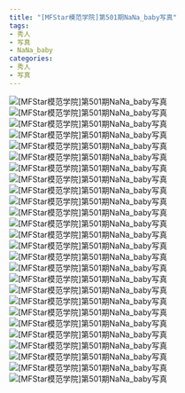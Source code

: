 ```yaml
---
title: "[MFStar模范学院]第501期NaNa_baby写真"
tags: 
- 秀人
- 写真
- NaNa_baby
categories:
- 秀人
- 写真
---
```


![[MFStar模范学院]第501期NaNa_baby写真](https://img.ilovese.xyz/1734709244184.webp)
![[MFStar模范学院]第501期NaNa_baby写真](https://img.ilovese.xyz/1734709245676.webp)
![[MFStar模范学院]第501期NaNa_baby写真](https://img.ilovese.xyz/1734709246955.webp)
![[MFStar模范学院]第501期NaNa_baby写真](https://img.ilovese.xyz/1734709248733.webp)
![[MFStar模范学院]第501期NaNa_baby写真](https://img.ilovese.xyz/1734709250656.webp)
![[MFStar模范学院]第501期NaNa_baby写真](https://img.ilovese.xyz/1734709252581.webp)
![[MFStar模范学院]第501期NaNa_baby写真](https://img.ilovese.xyz/1734709254302.webp)
![[MFStar模范学院]第501期NaNa_baby写真](https://img.ilovese.xyz/1734709256121.webp)
![[MFStar模范学院]第501期NaNa_baby写真](https://img.ilovese.xyz/1734709257422.webp)
![[MFStar模范学院]第501期NaNa_baby写真](https://img.ilovese.xyz/1734709259110.webp)
![[MFStar模范学院]第501期NaNa_baby写真](https://img.ilovese.xyz/1734709260531.webp)
![[MFStar模范学院]第501期NaNa_baby写真](https://img.ilovese.xyz/1734709262507.webp)
![[MFStar模范学院]第501期NaNa_baby写真](https://img.ilovese.xyz/1734709264246.webp)
![[MFStar模范学院]第501期NaNa_baby写真](https://img.ilovese.xyz/1734709266231.webp)
![[MFStar模范学院]第501期NaNa_baby写真](https://img.ilovese.xyz/1734709267674.webp)
![[MFStar模范学院]第501期NaNa_baby写真](https://img.ilovese.xyz/1734709269370.webp)
![[MFStar模范学院]第501期NaNa_baby写真](https://img.ilovese.xyz/1734709271401.webp)
![[MFStar模范学院]第501期NaNa_baby写真](https://img.ilovese.xyz/1734709273347.webp)
![[MFStar模范学院]第501期NaNa_baby写真](https://img.ilovese.xyz/1734709274685.webp)
![[MFStar模范学院]第501期NaNa_baby写真](https://img.ilovese.xyz/1734709276424.webp)
![[MFStar模范学院]第501期NaNa_baby写真](https://img.ilovese.xyz/1734709278066.webp)
![[MFStar模范学院]第501期NaNa_baby写真](https://img.ilovese.xyz/1734709279320.webp)
![[MFStar模范学院]第501期NaNa_baby写真](https://img.ilovese.xyz/1734709281164.webp)
![[MFStar模范学院]第501期NaNa_baby写真](https://img.ilovese.xyz/1734709282556.webp)
![[MFStar模范学院]第501期NaNa_baby写真](https://img.ilovese.xyz/1734709284053.webp)
![[MFStar模范学院]第501期NaNa_baby写真](https://img.ilovese.xyz/1734709285659.webp)
